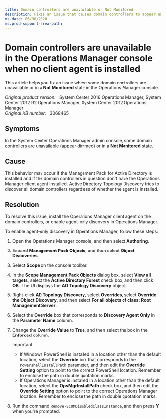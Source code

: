 ```yaml
---
title: Domain controllers are unavailable or Not Monitored
description: Fixes an issue that causes domain controllers to appear unavailable (dimmed) in the System Center Operation Manager console.
ms.date: 06/30/2020
ms.prod-support-area-path: 
---
```

# Domain controllers are unavailable in the Operations Manager console when no client agent is installed

This article helps you fix an issue where some domain controllers are unavailable or in a **Not Monitored** state in the Operations Manager console.

_Original product version:_ &nbsp; System Center 2016 Operations Manager, System Center 2012 R2 Operations Manager, System Center 2012 Operations Manager  
_Original KB number:_ &nbsp; 3068465

## Symptoms

In the System Center Operations Manager admin console, some domain controllers are unavailable (appear dimmed) or in a **Not Monitored** state.

## Cause

This behavior may occur if the Management Pack for Active Directory is installed and if the domain controllers in question don't have the Operations Manager client agent installed. Active Directory Topology Discovery tries to discover all domain controllers regardless of whether the agent is installed.

## Resolution

To resolve this issue, install the Operations Manager client agent on the domain controllers, or enable agent-only discovery in Operations Manager.

To enable agent-only discovery in Operations Manager, follow these steps:

1. Open the Operations Manager console, and then select **Authoring**.
2. Expand **Management Pack Objects**, and then select **Object Discoveries**.
3. Select **Scope** on the console toolbar.
4. In the **Scope Management Pack Objects** dialog box, select **View all targets**, select the **Active Directory Forest** check box, and then click **OK**. The UI displays the **AD Topology Discovery** object.
5. Right-click **AD Topology Discovery**, select **Overrides**, select **Override the Object Discovery**, and then select **For all objects of class: Root Management Server**.
6. Select the **Override** box that corresponds to **Discovery Agent Only** in the **Parameter Name** column.
7. Change the **Override Value** to **True**, and then select the box in the **Enforced** column.

    > [!IMPORTANT]
    >
    > - If Windows PowerShell is installed in a location other than the default location, select the **Override** box that corresponds to the `PowershellInstallPath` parameter, and then edit the **Override Setting** option to point to the correct PowerShell location. Remember to enclose the path in double quotation marks.
    > - If Operations Manager is installed in a location other than the default location, select the **OpsMgrInstallPath** check box, and then edit the **Override Setting** option to point to the correct Operations Manager location. Remember to enclose the path in double quotation marks.

8. Run the command `Remove-SCOMDisabledClassInstance`, and then press **Y** when you're prompted.
